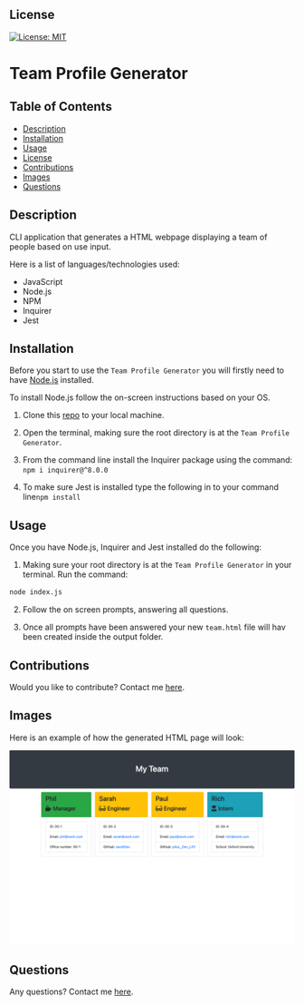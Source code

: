 ## License

[![License: MIT](https://img.shields.io/badge/License-MIT-yellow.svg)](https://opensource.org/licenses/MIT)

# Team Profile Generator

## Table of Contents

- [Description](#description)
- [Installation](#installation)
- [Usage](#usage)
- [License](#license)
- [Contributions](#contributions)
- [Images](#images)
- [Questions](#questions)

## Description

CLI application that generates a HTML webpage displaying a team of people based on use input.

Here is a list of languages/technologies used:

- JavaScript
- Node.js
- NPM
- Inquirer
- Jest

## Installation

Before you start to use the `Team Profile Generator` you will firstly need to have [Node.js](https://nodejs.org/en) installed.

To install Node.js follow the on-screen instructions based on your OS.

1. Clone this [repo](https://github.com/PhilC7/team-profile-generator) to your local machine.

2. Open the terminal, making sure the root directory is at the `Team Profile Generator`.

3. From the command line install the Inquirer package using the command: `npm i inquirer@^8.0.0`

4. To make sure Jest is installed type the following in to your command line`npm install`

## Usage

Once you have Node.js, Inquirer and Jest installed do the following:

1. Making sure your root directory is at the `Team Profile Generator` in your terminal. Run the command:

```bash
node index.js
```

2. Follow the on screen prompts, answering all questions.

3. Once all prompts have been answered your new `team.html` file will hav been created inside the output folder.

## Contributions

Would you like to contribute? Contact me [here](https://github.com/PhilC7).

## Images

Here is an example of how the generated HTML page will look:

![html output](./assets/Images/html-output.png)

## Questions

Any questions? Contact me [here](https://github.com/PhilC7).

